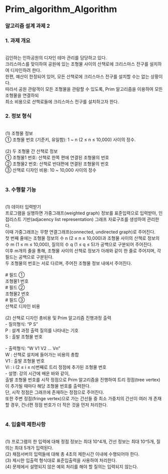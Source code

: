 # Prim_algorithm_Algorithm

<h3>알고리즘 설계 과제 2</h3>

<h3>1. 과제 개요</h3>
<br>
김인하는 인하공원의 디자인 테마 관리를 담당하고 있다.<br>
크리스마스를 맞이하여 공원에 있는 조형물 사이의 산책로에 크리스마스 전구를 설치하여 디자인하려 한다.<br>
한편, 예산이 한정되어 있어, 모든 산책로에 크리스마스 전구를 설치할 수는 없는 상황이다.<br>
따라서 공원 관람객이 모든 조형물을 관람할 수 있도록, Prim 알고리즘을 이용하여 모든 조형물을 연결하되<br>
최소 비용으로 산책로들에 크리스마스 전구를 설치하고자 한다.<br>

<h3>2. 정보 형식</h3>
<br>
(1) 조형물 정보<br>
① 조형물 번호 (기준키, 유일함): 1 ~ n (2 ≤ n ≤ 10,000) 사이의 정수.
<br><br>
(2) 두 조형물 간 산책로 정보<br>
① 조형물1 번호: 산책로 한쪽 편에 연결된 조형물의 번호<br>
② 조형물2 번호: 산책로 반대편에 연결된 조형물의 번호<br>
③ 산책로 디자인 비용: 10 ~ 10,000 사이의 정수<br>
<br>
<h3>3. 수행할 기능</h3>
<br>
(1) 데이터 입력받기<br>
프로그램을 실행하면 가중그래프(weighted graph) 정보를 표준입력으로 입력받아, 인접리스트 기반(adjacency list representation) 그래프 자료구조를 생성하여 관리한다.<br>
이때 가중그래프는 무향 연결그래프(connected, undirected graph)로 주어진다.<br>
첫 번째 줄에는 조형물 정보의 수 n (2 ≤ n ≤ 10,000)과 조형물 사이의 산책로 정보의 수 m (1 ≤ m ≤ 10,000), 질의의 수 q (1 ≤ q ≤ 5)가 공백으로 구분되어 주어진다.<br>
이후 m개의 줄을 통해, 조형물 사이의 산책로 정보가 아래와 같이 한 줄로 주어지며, 각 필드는 공백으로 구분된다.<br>
두 조형물의 번호는 서로 다르며, 주어진 조형물 정보 내에서 주어진다.<br><br>
# 필드 ①<br>
조형물1 번호<br>
# 필드 ② <br>
조형물2 번호<br>
# 필드 ③<br>
산책로 디자인 비용<br>
<br>
(2) 산책로 디자인 총비용 및 Prim 알고리즘 진행과정 출력<br>
- 질의형식: “P S”<br>
P : 설계 과정 출력 질의를 나타내는 기호<br>
S : 출발 조형물 번호<br><br>
- 출력형식: “W V1 V2 ... Vn”<br>
W : 산책로 설치에 들어가는 비용의 총합<br>
V1 : 출발 조형물 번호<br>
Vi : i (2 ≤ i ≤ n)번째로 트리 정점에 추가된 조형물 번호<br>
- 설명: 강의 시간에 배운 바와 같이,<br>
출발 조형물 번호를 시작 정점으로 Prim 알고리즘을 진행하여 트리 정점(tree vertex)이 추가될 때마다 해당 조형물 번호를 출력한다.<br>
단, 시작 정점은 그래프에 존재하는 정점으로 주어진다.<br>
또한 주변 정점(fringe vertex)으로 가는 간선들 중 최소 가중치의 간선이 여러 개 존재할 경우, 건너편 정점 번호가 더 작은 것을 먼저 처리한다.<br>
<br>
<h3>4. 입출력 제한사항</h3>
 <br>
(1) 프로그램의 한 입력에 대해 정점 정보는 최대 10^4개, 간선 정보는 최대 10^5개, 질의는 최대 5개가 입력된다.<br>
(2) 채점서버의 입력들에 대해 총 4초의 제한시간 이내에 수행되어야 한다.<br>
(3) 제시한 입출력 형식대로 표준입출력을 사용하여 처리한다.<br>
(4) 문제에서 설명되지 않은 예외 처리를 해야 할 질의는 입력되지 않는다.<br>
